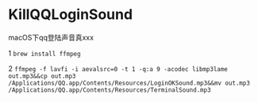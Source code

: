 # KillQQLoginSound
macOS下qq登陆声音真xxx


1 `brew install ffmpeg`

2 `ffmpeg -f lavfi -i aevalsrc=0 -t 1 -q:a 9 -acodec libmp3lame out.mp3&&cp out.mp3 /Applications/QQ.app/Contents/Resources/LoginOKSound.mp3&&mv out.mp3 /Applications/QQ.app/Contents/Resources/TerminalSound.mp3`
